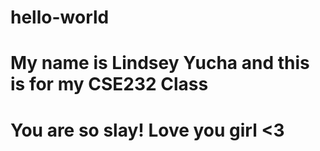 # hello-world
# My name is Lindsey Yucha and this is for my CSE232 Class
# You are so slay! Love you girl <3
